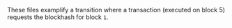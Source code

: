 These files examplify a transition where a transaction (executed on block 5) requests
the blockhash for block `1`. 
